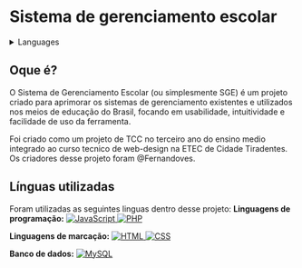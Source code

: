 # Sistema de gerenciamento escolar

<details>

<summary>Languages</summary>

| [English](https://teste.com) | [Espanõl](https://teste.com) | *Portugues Brasileiro* |
| ---------------------------- | ---------------------------- | ---------------------- |

</details>

## Oque é?

O Sistema de Gerenciamento Escolar (ou simplesmente SGE) é um projeto criado para aprimorar os sistemas de gerenciamento existentes e utilizados nos meios de educação do Brasil, focando em usabilidade, intuitividade e facilidade de uso da ferramenta.

Foi criado como um projeto de TCC no terceiro ano do ensino medio integrado ao curso tecnico de web-design na ETEC de Cidade Tiradentes. Os criadores desse projeto foram @Fernandoves.

## Línguas utilizadas

Foram utilizadas as seguintes linguas dentro desse projeto:
**Linguagens de programação:**
<a href="https://developer.mozilla.org/pt-BR/docs/Web/JavaScript" target="_blank">
  <img src="https://img.shields.io/badge/JavaScript-FFD700?style=for-the-badge&logo=javascript&logoColor=black" alt="JavaScript">
</a>
<a href="https://www.php.net/manual/pt_BR/index.php" target="_blank">
  <img src="https://img.shields.io/badge/PHP-777BB4?style=for-the-badge&logo=php&logoColor=white" alt="PHP">
</a>

**Linguagens de marcação:**
<a href="https://developer.mozilla.org/pt-BR/docs/Web/HTML" target="_blank">
  <img src="https://img.shields.io/badge/HTML-E34F26?style=for-the-badge&logo=html5&logoColor=white" alt="HTML">
</a>
<a href="https://developer.mozilla.org/pt-BR/docs/Web/CSS" target="_blank">
  <img src="https://img.shields.io/badge/CSS-1572B6?style=for-the-badge&logo=css3&logoColor=white" alt="CSS">
</a>

**Banco de dados:**
<a href="https://dev.mysql.com/doc/" target="_blank">
  <img src="https://img.shields.io/badge/MySQL-4479A1?style=for-the-badge&logo=mysql&logoColor=white" alt="MySQL">
</a>
